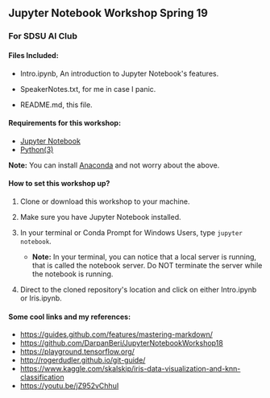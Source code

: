 ## Jupyter Notebook Workshop Spring 19
### For SDSU AI Club

#### Files Included:

- Intro.ipynb, An introduction to Jupyter Notebook's features.

- SpeakerNotes.txt, for me in case I panic.

- README.md, this file.

#### Requirements for this workshop:

- [Jupyter Notebook](https://jupyter.org/install)
- [Python(3)](https://www.python.org/)

 **Note:** You can install [Anaconda](https://www.anaconda.com/) and not worry about the above.


#### How to set this workshop up?

1. Clone or download this workshop to your machine.

2. Make sure you have Jupyter Notebook installed.

3. In your terminal or Conda Prompt for Windows Users, type `jupyter notebook`.
    - **Note:** In your terminal, you can notice that a local server is running, that is called the notebook server. Do NOT terminate the server while the notebook is running.
    
4. Direct to the cloned repository's location and click on either Intro.ipynb or Iris.ipynb.

#### Some cool links and my references:

- https://guides.github.com/features/mastering-markdown/
- https://github.com/DarpanBeri/JupyterNotebookWorkshop18
- https://playground.tensorflow.org/
- http://rogerdudler.github.io/git-guide/
- https://www.kaggle.com/skalskip/iris-data-visualization-and-knn-classification
- https://youtu.be/jZ952vChhuI
